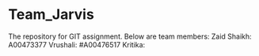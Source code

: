 # Team_Jarvis
The repository for GIT assignment. 
Below are team members:
Zaid Shaikh: A00473377
Vrushali: #A00476517
Kritika:
